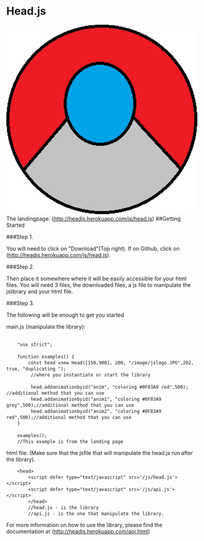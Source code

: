 # Head.js
![Project Image](pub/image/jslogo.JPG)
The landingpage: (http://headjs.herokuapp.com/js/head.js) 
##Getting Started 

###Step 1.

You will need to click on "Download"(Top right). If on Github, click on (http://headjs.herokuapp.com/js/head.js).

###Step 2.

Then place it somewhere where it will be easily accessible for your html files. You will need 3 files, the downloaded files, a js file to manipulate the jslibrary and your html file.

###Step 3.

The following will be enough to get you started

main.js (manipulate the library):

```

	"use strict"; 

	function examples() {
		const head =new Head([150,900], 200, "/image/jslogo.JPG",202, true, "duplicating ");
		 //where you instantiate or start the library
			
		 head.addanimationbyid("anim", "coloring #0F83A9 red",500); //additional method that you can use
		 head.addanimationbyid("anim1", "coloring #0F83A9 grey",500);//additional method that you can use
		 head.addanimationbyid("anim2", "coloring #0F83A9 red",500);//additional method that you can use
	}

	examples();
	//This example is from the landing page
```
html file: (Make sure that the jsfile that will manipulate the head.js run after the library). 
```
	<head>
		<script defer type="text/javascript" src='/js/head.js'></script>
		<script defer type="text/javascript" src='/js/api.js'></script>
		</head>
		//head.js - is the library
		//api.js - is the one that manipulate the library. 
```
For more information on how to use the library, please find the documentation at (http://headjs.herokuapp.com/api.html)